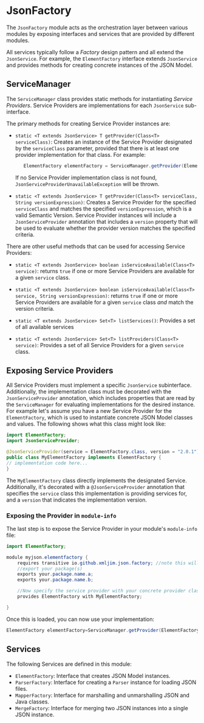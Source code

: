 # JsonFactory

The `JsonFactory` module acts as the orchestration layer between various modules by exposing interfaces and services
that are provided by different modules.

All services typically follow a *Factory* design pattern and all extend the `JsonService`. For
example, the `ElementFactory` interface extends `JsonService` and provides methods for creating concrete instances of
the JSON Model.

## ServiceManager

The `ServiceManager` class provides static methods for instantiating *Service Providers*. Service
Providers are implementations for each `JsonService` sub-interface.

The primary methods for creating Service Provider instances are:

- `static <T extends JsonService> T getProvider(Class<T> serviceClass)`: Creates an instance of the Service Provider
  designated by the `serviceClass` parameter, provided that there is at least one provider implementation for that
  class. For example:

  ```java
     ElementFactory elementFactory = ServiceManager.getProvider(ElementFactory.class);
  ```

  If no Service Provider implementation class is not found, `JsonServiceProviderUnavailableException` will be thrown.

- `static <T extends JsonService> T getProvider(Class<T> serviceClass, String versionExpression)`: Creates a Service
  Provider for the specified `serviceClass` and matches the specified `versionExpression`, which is a valid Semantic
  Version. Service Provider instances will include a `JsonServiceProvider` annotation that includes a
  `version` property that will be used to evaluate whether the provider version matches the specified criteria.

There are other useful methods that can be used for accessing Service Providers:

- `static <T extends JsonService> boolean isServiceAvailable(Class<T> service)`: returns `true` if one or more Service
  Providers are available for a given `service` class.

- `static <T extends JsonService> boolean isServiceAvailable(Class<T> service, String versionExpression)`: returns
  `true` if one or more Service Providers are available for a given `service` class _and_ match the version criteria.

- `static <T extends JsonService> Set<T> listServices()`: Provides a set of all available services

- `static <T extends JsonService> Set<T> listProviders(Class<T> service)`: Provides a set of all Service Providers for a
  given `service` class.

## Exposing Service Providers

All Service Providers must implement a specific `JsonService` subinterface. Additionally, the implementation class must
be decorated with the `JsonServiceProvider` annotation, which includes properties that are read by the `ServiceManager`
for evaluating implementations for the desired instance. For example let's assume you have a new Service Provider for
the `ElementFactory`, which is used to instantiate concrete JSON Model classes and values. The following shows what this
class might look like:

```java
import ElementFactory;
import JsonServiceProvider;

@JsonServiceProvider(service = ElementFactory.class, version = "2.0.1")
public class MyElementFactory implements ElementFactory {
// implementation code here...
}
```

The `MyElementFactory` class directly implements the designated Service. Additionally, it's decorated with
a `@JsonServiceProvider` annotation that specifies the `service` class this implementation is providing services for,
and a `version` that indicates the implementation version.

### Exposing the Provider in `module-info`

The last step is to expose the Service Provider in your module's `module-info` file:

```java
import ElementFactory;

module myjson.elementfactory {
    requires transitive io.github.xmljim.json.factory; //note this will also pull in the JSON Model
    //export your package(s)
    exports your.package.name.a;
    exports your.package.name.b;

    //Now specify the service provider with your concrete provider class
    provides ElementFactory with MyElementFactory;

}
```

Once this is loaded, you can now use your implementation:

```java
ElementFactory elementFactory=ServiceManager.getProvider(ElementFactory.class,"2.0.1");
```

## Services

The following Services are defined in this module:

- `ElementFactory`: Interface that creates JSON Model instances.
- `ParserFactory`: Interface for creating a `Parser` instance for loading JSON files.
- `MapperFactory`: Interface for marshalling and unmarshalling JSON and Java classes.
- `MergeFactory`: Interface for merging two JSON instances into a single JSON instance.